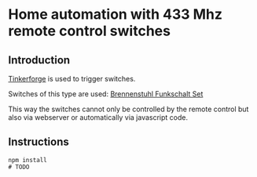 # Home automation with 433 Mhz remote control switches

## Introduction
[Tinkerforge](https://www.tinkerforge.com/en/shop/bricklets/remote/remote-switch-bricklet.html) is used to trigger switches.

Switches of this type are used: [Brennenstuhl Funkschalt Set](https://www.amazon.de/Brennenstuhl-Funkschalt-Set-Funksteckdosen-Handsender-Kindersicherung/dp/B001AX8QUM/ref=sr_1_1?ie=UTF8&qid=1504256621&sr=8-1&keywords=brennenstuhl+funksteckdose)

This way the switches cannot only be controlled by the remote control but also via webserver or automatically via javascript code.

## Instructions
```shell
npm install
# TODO
```